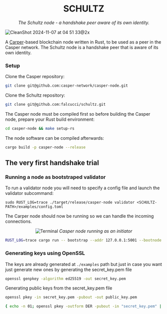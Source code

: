<div align="center">

# SCHULTZ

_The Schultz node - a handshake peer aware of its own identity._

</div>

![CleanShot 2024-11-07 at 04 51 33@2x](https://github.com/user-attachments/assets/e55d4461-d287-4588-8998-746992853588)

A [Carper](https://github.com/casper-network/casper-node)-based blockchain node written in Rust, to be used as a peer in the Casper network. The Schultz node is a handshake peer that is aware of its own identity.

### Setup

Clone the Casper repository:

```bash
git clone git@github.com:casper-network/casper-node.git
```

Clone the Schultz repository:

```bash
git clone git@github.com:falcucci/schultz.git
```

The Casper node must be compiled first so before building the Casper node, prepare your Rust build environment:

```bash
cd casper-node && make setup-rs
```

The node software can be compiled afterwards:

```bash
cargo build -p casper-node --release
```

## The very first handshake trial

### Running a node as bootstraped validator

To run a validator node you will need to specify a config file and launch the validator subcommand:

```
sudo RUST_LOG=trace ./target/release/casper-node validator <SCHULTZ-PATH>/examples/config.toml
```

The Carper node should now be running so we can handle the incoming connections.

<div align="center">
    <img src="https://github.com/user-attachments/assets/5c1db361-26c0-4e24-8dfb-8433f2f3d05a" alt="Terminal">
    <em>Casper node running as an initiator</em>
</div>

```bash
RUST_LOG=trace cargo run -- bootstrap --addr 127.0.0.1:5001 --bootnode 127.0.0.1:34553 --chainspec ./examples
```

### Generating keys using OpenSSL

The keys are already generated at `./examples` path but just in case you want just generate new ones by generating the secret_key.pem file

```bash
openssl genpkey -algorithm ed25519 -out secret_key.pem
```

Generating public keys from the secret_key.pem file

```bash
openssl pkey -in secret_key.pem -pubout -out public_key.pem

{ echo -n 01; openssl pkey -outform DER -pubout -in "secret_key.pem" | tail -c +13 | openssl base64 | openssl base64 -d | hexdump -ve '/1 "%02x" ' | tr -d "/n"; } > public_key_hex
```
